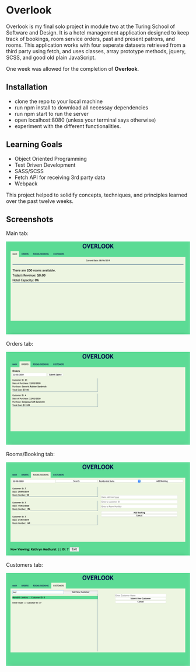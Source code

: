 # Overlook

Overlook is my final solo project in module two at the Turing School of Software and Design.  It is a hotel management application designed to keep track of bookings, room service orders, past and present patrons, and rooms.  This application works with four seperate datasets retrieved from a third party using fetch, and uses classes, array prototype methods, jquery, SCSS, and good old plain JavaScript.

One week was allowed for the completion of **Overlook**.

## Installation

 - clone the repo to your local machine
 - run npm install to download all necessay dependencies
 - run npm start to run the server
 - open localhost:8080 (unless your terminal says otherwise)
 - experiment with the different functionalities.
 
 ## Learning Goals
 - Object Oriented Programming
 - Test Driven Development
 - SASS/SCSS
 - Fetch API for receiving 3rd party data
 - Webpack

 This project helped to solidify concepts, techniques, and principles learned over the past twelve weeks.

 ## Screenshots
 
 Main tab:
 
 ![Overlook main tab](https://github.com/David5280/overlook/blob/master/src/images/Main.png)

 Orders tab:
 
 ![Overlook orders tab](https://github.com/David5280/overlook/blob/master/src/images/Orders.png)

 Rooms/Booking tab:
 
 ![Overlook room/bookings tab](https://github.com/David5280/overlook/blob/master/src/images/Rooms:booking.png)

 Customers tab:
 
 ![Overlook customers tab](https://github.com/David5280/overlook/blob/master/src/images/Customers.png)

